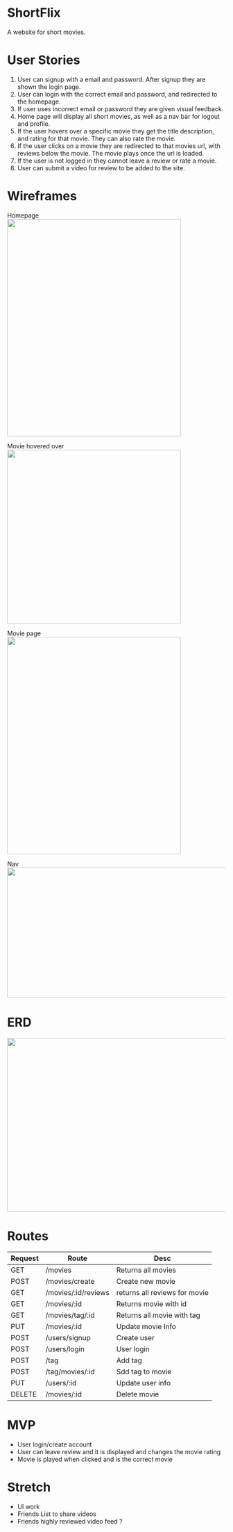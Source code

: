 # ShortFlix

A website for short movies.

# User Stories

1. User can signup with a email and password. After signup they are shown the login page.
2. User can login with the correct email and password, and redirected to the homepage. 
3. If user uses incorrect email or password they are given visual feedback.
4. Home page will display all short movies, as well as a nav bar for logout and profile.
5. If the user hovers over a specific movie they get the title description, and rating for that movie. They can also rate the movie.
7. If the user clicks on a movie they are redirected to that movies url, with reviews below the movie. The movie plays once the url is loaded.
8. If the user is not logged in they cannot leave a review or rate a movie.
9. User can submit a video for review to be added to the site.


# Wireframes

Homepage<br/>
<img src='https://i.imgur.com/fnp4146.png' width='400px' height='500px' />

Movie hovered over<br />
<img src='https://i.imgur.com/nbiPJm1.png' width='400px' height=400px />

Movie page <br/>
<img src='https://i.imgur.com/iKPTW9R.png' width='400px' height='500px' />

Nav <br />
<img src='https://i.imgur.com/6JGIyae.png' width='600px' height='300px' />

# ERD

<img src='https://i.imgur.com/4XFqISn.png' width='900px' height='400px' />

# Routes

Request|Route|Desc
-----|----|--
GET|/movies|Returns all movies
POST|/movies/create| Create new movie
GET|/movies/:id/reviews| returns all reviews for movie
GET|/movies/:id| Returns movie with id
GET|/movies/tag/:id| Returns all movie with tag
PUT|/movies/:id| Update movie Info
POST|/users/signup| Create user
POST|/users/login| User login
POST|/tag| Add tag
POST|/tag/movies/:id | Sdd tag to movie
PUT|/users/:id|Update user info
DELETE|/movies/:id|Delete movie

# MVP

* User login/create account
* User can leave review and it is displayed and changes the movie rating
* Movie is played when clicked and is the correct movie

# Stretch

* UI work
* Friends List to share videos
* Friends highly reviewed video feed ?

